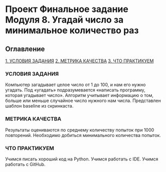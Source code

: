 # Проект Финальное задание Модуля 8. Угадай число за минимальное количество раз

## Оглавление
[1. УСЛОВИЯ ЗАДАНИЯ](https://github.com/AlexeyKh71/sf_data_science/tree/main/Module8_1/README.md#УСЛОВИЯ-ЗАДАНИЯ)
[2. МЕТРИКА КАЧЕСТВА](https://github.com/AlexeyKh71/sf_data_science/tree/main/Module8_1/README.md#МЕТРИКА-КАЧЕСТВА)
[3. ЧТО ПРАКТИКУЕМ](https://github.com/AlexeyKh71/sf_data_science/tree/main/Module8_1/README.md#ЧТО-ПРАКТИКУЕМ)

### УСЛОВИЯ ЗАДАНИЯ

Компьютер загадывает целое число от 1 до 100, и нам его нужно угадать. Под «угадать» подразумевается «написать программу, которая угадывает число».
Алгоритм учитывает информацию о том, больше или меньше случайное число нужного нам числа.
Представлен шаблон baseline из скринкаста.

### МЕТРИКА КАЧЕСТВА

Результаты оцениваются по среднему количеству попыток при 1000 повторений. Необходимо добиться минимального количества попыток.

### ЧТО ПРАКТИКУЕМ

Учимся писать хороший код на Python.
Учимся работать с IDE.
Учимся работать с GitHub.


